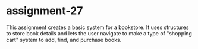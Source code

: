 # assignment-27

This assignment creates a basic system for a bookstore. It uses structures to store book details and lets the user navigate to make a type of "shopping cart" system to add, find, and purchase books.
